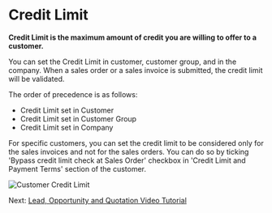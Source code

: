 <!-- add-breadcrumbs -->

# Credit Limit

**Credit Limit is the maximum amount of credit you are willing to offer to a customer.**

You can set the Credit Limit in customer, customer group, and in the company.
When a sales order or a sales invoice is submitted, the credit limit will be validated.

The order of precedence is as follows:

* Credit Limit set in Customer
* Credit Limit set in Customer Group
* Credit Limit set in Company

For specific customers, you can set the credit limit to be considered only for the sales invoices and not for the sales orders. You can do so by ticking 'Bypass credit limit check at Sales Order' checkbox in 'Credit Limit and Payment Terms' section of the customer.

<img class="screenshot" alt="Customer Credit Limit" src="{{docs_base_url}}/assets/img/crm/customer-credit-limit.png">

Next: [Lead, Opportunity and Quotation Video Tutorial](/docs/user/videos/learn/lead-to-quotation)
